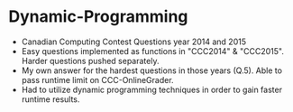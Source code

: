 # Dynamic-Programming

- Canadian Computing Contest Questions year 2014 and 2015
- Easy questions implemented as functions in "CCC2014" & "CCC2015". Harder questions pushed separately.
- My own answer for the hardest questions in those years (Q.5). Able to pass runtime limit on CCC-OnlineGrader.
- Had to utilize dynamic programming techniques in order to gain faster runtime results.

